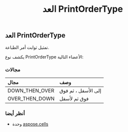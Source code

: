 ﻿---
title: العد PrintOrderType
second_title: Aspose.Cells for Python via .NET API المراجع
description:
type: docs
weight: 2390
url: /ar/python-net/aspose.cells/printordertype/
is_root: false
---
##  العد PrintOrderType
تمثيل ثوابت أمر الطباعة.



يكشف نوع PrintOrderType الأعضاء التالية:

###  مجالات
| مجال| وصف|
| :- | :- |
| DOWN_THEN_OVER | إلى الأسفل ، ثم فوق|
| OVER_THEN_DOWN | فوق ثم لأسفل|



###  أنظر أيضا
* وحدة [aspose.cells](..)
